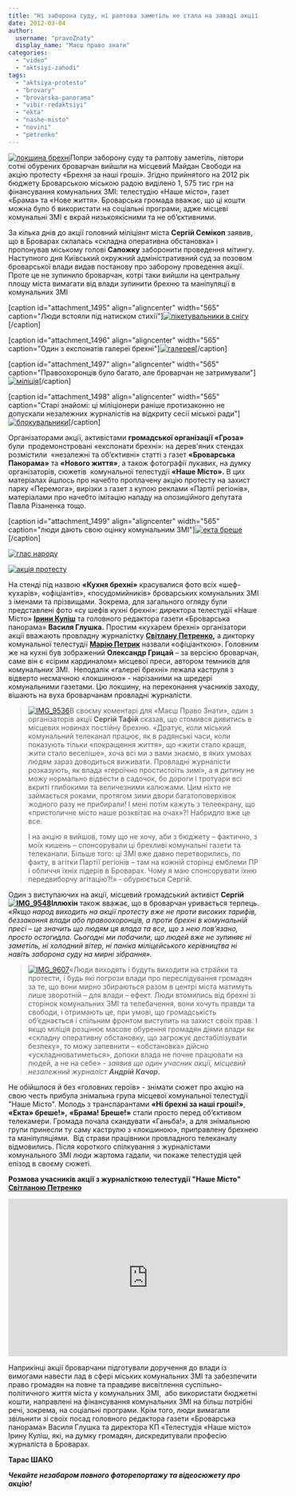 ```yaml
---
title: "Ні заборона суду, ні раптова заметіль не стала на заваді акції протесту проти брехливої преси в Броварах"
date: 2012-03-04
author: 
  username: "pravoZnaty"
  display_name: "Маєш право знати"
categories: 
  - "video"
  - "aktsiyi-zahodi"
tags: 
  - "aktsiya-protestu"
  - "brovary"
  - "brovarska-panorama"
  - "vibir-redaktsiyi"
  - "ekta"
  - "nashe-misto"
  - "novini"
  - "petrenko"
---
```


[![](https://mpz.brovary.org/wp-content/uploads/2012/03/lokshyna.jpg "локшина брехні")](https://mpz.brovary.org/wp-content/uploads/2012/03/lokshyna.jpg)Попри заборону суду та раптову заметіль, півтори сотні обурених броварчан вийшли на місцевий Майдан Свободи на акцію протесту «Брехня за наші гроші». Згідно прийнятого на 2012 рік бюджету Броварською міською радою виділено 1, 575 тис грн на фінансування комунальних ЗМІ: телестудію «Наше місто», газет «Брама» та «Нове життя». Броварська громада вважає, що ці кошти можна було б використати на соціальні програми, адже місцеві комунальні ЗМІ є вкрай низькоякісними та не об’єктивними.<!--more-->

За кілька днів до акції головний міліціянт міста **Сергій Семікоп** заявив, що в Броварах склалась «складна оперативна обстановка» і пропонував міському голові **Сапожку** заборонити проведення мітингу. Наступного дня Київський окружний адміністративний суд за позовом броварської влади видав постанову про заборону проведення акції. Проте це не зупинило броварчан, котрі таки вийшли на центральну площу міста вимагати від влади зупинити брехню та маніпуляції в комунальних ЗМІ

\[caption id="attachment\_1495" align="aligncenter" width="565" caption="Люди встояли під натиском стихії"\][![](https://mpz.brovary.org/wp-content/uploads/2012/03/IMG_9669.jpg "пікетувальники в снігу")](https://mpz.brovary.org/wp-content/uploads/2012/03/IMG_9669.jpg)\[/caption\]

\[caption id="attachment\_1496" align="aligncenter" width="565" caption="Один з експонатів галереї брехні"\][![](https://mpz.brovary.org/wp-content/uploads/2012/03/IMG_9323.jpg "галерея")](https://mpz.brovary.org/wp-content/uploads/2012/03/IMG_9323.jpg)\[/caption\]

\[caption id="attachment\_1497" align="aligncenter" width="565" caption="Правоохоронців було багато, але броварчан не затримували"\][![](https://mpz.brovary.org/wp-content/uploads/2012/03/IMG_9369.jpg "міліція")](https://mpz.brovary.org/wp-content/uploads/2012/03/IMG_9369.jpg)\[/caption\]

\[caption id="attachment\_1498" align="aligncenter" width="565" caption="Старі знайомі: ці міліціонери раніше протизаконно не допускали незалежних журналістів на відкриту сесії міської ради"\][![](https://mpz.brovary.org/wp-content/uploads/2012/03/IMG_9386.jpg "блокувальники")](https://mpz.brovary.org/wp-content/uploads/2012/03/IMG_9386.jpg)\[/caption\]

Організаторами акції, активістами **громадської організації «Гроза»** були  продемонстровані «експонати брехні»: на дерев'яних стендах розмістили  «незалежні та об’єктивні» статті з газет **«Броварська Панорама»** та **«Нового життя»**, а також фотографії лукавих, на думку організаторів, сюжетів  комунальної телестудії **«Наше Місто».** В цих матеріалах йшлось про начебто проплачену акцію протесту на захист парку «Перемога», вирізки з газет з купою реклами «Партії регіонів», матеріалами про начебто імітацію нападу на опозиційного депутата Павла Різаненка тощо.

\[caption id="attachment\_1499" align="aligncenter" width="565" caption="люди дають свою оцінку комунальним ЗМІ"\][![](https://mpz.brovary.org/wp-content/uploads/2012/03/IMG_9535.jpg "екта бреше")](https://mpz.brovary.org/wp-content/uploads/2012/03/IMG_9535.jpg)\[/caption\]

[![](https://mpz.brovary.org/wp-content/uploads/2012/03/IMG_9564.jpg "глас народу")](https://mpz.brovary.org/wp-content/uploads/2012/03/IMG_9564.jpg)

[![](https://mpz.brovary.org/wp-content/uploads/2012/03/IMG_9720.jpg "акція протесту")](https://mpz.brovary.org/wp-content/uploads/2012/03/IMG_9720.jpg)

На стенді під назвою **«Кухня брехні»** красувалися фото всіх «шеф-кухарів», «офіціантів», «посудомийників» броварських комунальних ЗМІ з іменами та прізвищами. Зокрема, для загального огляду були представлені фото «су шефів кухні брехні»: директора телестудії «Наше Місто» **[Ірини Куліш](http://vk.com/id22485627)** та головного редактора газети «Броварська панорама» **Василя Глушка.** Простим «кухарем брехні» організатори акції вважають провладну журналістку **[Світлану Петренко](http://vk.com/id106018517),** а дикторку комунальної телестудії **[Марію Петрик](http://vk.com/masha_ylubasha)** назвали «офіціанткою». Головним же на кухні був зображений **Олександр Грицай** – за версією броварчан, саме він є «сірим кардиналом» місцевої преси, автором темників для комунальних ЗМІ.  Неподалік «галереї брехні» лежала каструля з відверто несмачною «локшиною» - нарізаними на шредері комунальними газетами. Цю локшину, на переконання учасників заходу, вішають на вуха броварчанам провладні журналісти.

> [![](https://mpz.brovary.org/wp-content/uploads/2012/03/IMG_9536.jpg "IMG_9536")](https://mpz.brovary.org/wp-content/uploads/2012/03/IMG_9536.jpg)В своєму коментарі для «Маєш Право Знати», один з організаторів акції **Сергій Тафій** сказав, що стомився дивитись в місцевих новинах постійну брехню. «Дратує, коли міський комунальний телеканал працює, як в радянські часи, коли показують тільки «покращення життя», що «жити стало краще, жити стало веселіше», хоча всі ми з вами знаємо, в яких умовах людям зараз доводиться виживати. Провладні журналісти розказують, як влада «героїчно простистоїть зимі», а я дитину не можу нормально відвести в садочок, бо дороги і тротуари всі вкриті глибокими та величезними калюжами. Цим ніхто не займається роками, протягом зими двори багатоповерхівок жодного разу не прибирали! І мені потім кажуть з телеекрану, що «пристоличне місто наше розквітає на очах»?! Набридло вже це все.
> 
> І на акцію я вийшов, тому що не хочу, аби з бюджету – фактично, з моїх кишень – спонсорували ці брехливі комунальні газети та телеканали. Більше того: ці ЗМІ вже давно перетворились, по факту, в агітки Партії регіонів – там на кожній сторінці емблеми ПР і обличчя їхніх лідерів в Броварах. Чому я маю спонсорувати їхню передвиборчу агітацію?!» - обурюється Сергій.

Один з виступаючих на акції, місцевий громадський активіст **Сергій [![](https://mpz.brovary.org/wp-content/uploads/2012/03/IMG_9548.jpg "IMG_9548")](https://mpz.brovary.org/wp-content/uploads/2012/03/IMG_9548.jpg)Іллюхін** також вважає, що в броварчан уривається терпець. _«Якщо народ виходить на акції протесту вже не проти високих тарифів, беззаконня влади або правоохоронців, а проти брехні в комунальній пресі – це значить що людям ця влада та все, що з нею пов’язано, просто остогидла. Сьогодні ми побачили, що людей вже не зупиняє ні заметіль, ні холодний вітер, ні паніка міліцейського керівництва ні навіть заборона суду на мирні зібрання»._

> [![](https://mpz.brovary.org/wp-content/uploads/2012/03/IMG_9607.jpg "IMG_9607")](https://mpz.brovary.org/wp-content/uploads/2012/03/IMG_9607.jpg)«Люди виходять і будуть виходити на страйки та протести, і будь які погрози влади про переслідування громадян за те, що вони мирно збираються разом в центрі міста матимуть лише зворотній – для влади – ефект. Люди втомились від брехні зі сторінок комунальних ЗМІ та телебачення, вони хочуть правди та свободи, і отримають це, при умові, що громадськість об’єднається і спільним фронтом виступить на захист своїх прав. І якщо міліція розцінює масове обурення громадян діями влади як «складну оперативну обстановку, що загрожує дестабілізувати безпеку», то можу запевнити – «обстановка» дійсно «ускладнюватиметься», допоки влада не почне працювати на людей, а не на себе» - _заявив ще один учасник акції, місцевий незалежний журналіст **Андрій Качор.**_

Не обійшлося й без «головних героїв» - знімати сюжет про акцію на свою честь прибула знімальна група місцевої комунальної телестудії "Наше Місто". Молодь з транспарантами **«Ні брехні за наші гроші!»**, **«Екта» бреше!»,** **«Брама! Бреше!»** стали просто перед об’єктивом телекамери. Громада почала скандувати «Ганьба!», а для знімальною групи принесли ту саму каструлю з «локшиною», приправлену брехнею та маніпуляціями.  Від страви працівники провладного телеканалу відмовились. Після короткого спілкування з журналістами комунального ЗМІ люди жартома гадали, чи покаже телестудія цей епізод в своєму сюжеті.

**Розмова учасників акції з журналісткою телестудії "Наше Місто" [Світланою Петренко](http://vk.com/id106018517)**

<iframe src="http://www.youtube.com/embed/oYLUtW3vm7k" frameborder="0" width="560" height="315"></iframe>

Наприкінці акції броварчани підготували доручення до влади із вимогами навести лад в сфері міських комунальних ЗМІ та забезпечити право громадян на повне та правдиве висвітлення суспільно-політичного життя міста у комунальних ЗМІ,  або використати бюджетні кошти, направлені на фінансування комунальних ЗМІ на більш потрібні речі, зокрема, на соціальні програми. Крім того, люди вимагали звільнити зі своїх посад головного редактора газети «Броварська панорама» Василя Глушка та директора КП «Телестудія «Наше місто» Ірину Куліш, які, на думку громадян, дискредитували професію журналіста в Броварах.

**Тарас ШАКО**

_**Чекайте незабаром повного фоторепортажу та відеосюжету про акцію!**_
